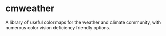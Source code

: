 # cmweather

A library of useful colormaps for the weather and climate community, with numerous color vision deficiency friendly options.
